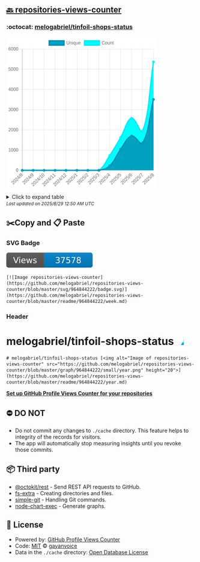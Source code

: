 ## [🔙 repositories-views-counter](https://github.com/melogabriel/repositories-views-counter)

### :octocat: [melogabriel/tinfoil-shops-status](https://github.com/melogabriel/tinfoil-shops-status)
![Image of repositories-views-counter](https://github.com/melogabriel/repositories-views-counter/blob/master/graph/964844222/large/year.png)

<details>
	<summary>Click to expand table</summary>
	<h2>:calendar: Year Page Views Table</h2>
<table>
	<tr>
		<th>
			Last Updated
		</th>
		<th>
			Unique
		</th>
		<th>
			Count
		</th>
	</tr>
	<tr>
		<td>
			<code>2025/8/1</code>
		</td>
		<td>
			<code>3506</code>
		</td>
		<td>
			<code>5363</code>
		</td>
	</tr>
	<tr>
		<td>
			<code>2025/7/1</code>
		</td>
		<td>
			<code>1349</code>
		</td>
		<td>
			<code>1942</code>
		</td>
	</tr>
	<tr>
		<td>
			<code>2025/6/1</code>
		</td>
		<td>
			<code>1697</code>
		</td>
		<td>
			<code>2579</code>
		</td>
	</tr>
	<tr>
		<td>
			<code>2025/5/1</code>
		</td>
		<td>
			<code>1041</code>
		</td>
		<td>
			<code>1628</code>
		</td>
	</tr>
	<tr>
		<td>
			<code>2025/4/1</code>
		</td>
		<td>
			<code>226</code>
		</td>
		<td>
			<code>734</code>
		</td>
	</tr>
	<tr>
		<td>
			<code>2025/3/1</code>
		</td>
		<td>
			<code>0</code>
		</td>
		<td>
			<code>0</code>
		</td>
	</tr>
	<tr>
		<td>
			<code>2025/2/1</code>
		</td>
		<td>
			<code>0</code>
		</td>
		<td>
			<code>0</code>
		</td>
	</tr>
	<tr>
		<td>
			<code>2025/1/1</code>
		</td>
		<td>
			<code>0</code>
		</td>
		<td>
			<code>0</code>
		</td>
	</tr>
	<tr>
		<td>
			<code>2024/12/1</code>
		</td>
		<td>
			<code>0</code>
		</td>
		<td>
			<code>0</code>
		</td>
	</tr>
	<tr>
		<td>
			<code>2024/11/1</code>
		</td>
		<td>
			<code>0</code>
		</td>
		<td>
			<code>0</code>
		</td>
	</tr>
	<tr>
		<td>
			<code>2024/10/1</code>
		</td>
		<td>
			<code>0</code>
		</td>
		<td>
			<code>0</code>
		</td>
	</tr>
	<tr>
		<td>
			<code>2024/9/1</code>
		</td>
		<td>
			<code>0</code>
		</td>
		<td>
			<code>0</code>
		</td>
	</tr>
	<tr>
		<td>
			<code>2024/8/1</code>
		</td>
		<td>
			<code>0</code>
		</td>
		<td>
			<code>0</code>
		</td>
	</tr>
</table>

</details>
<small><i>Last updated on 2025/8/29 12:50 AM UTC</i></small>

## ✂️Copy and 📋 Paste
### SVG Badge
[![Image repositories-views-counter](https://github.com/melogabriel/repositories-views-counter/blob/master/svg/964844222/badge.svg)](https://github.com/melogabriel/repositories-views-counter/blob/master/readme/964844222/week.md)
```readme
[![Image repositories-views-counter](https://github.com/melogabriel/repositories-views-counter/blob/master/svg/964844222/badge.svg)](https://github.com/melogabriel/repositories-views-counter/blob/master/readme/964844222/week.md)
```
### Header
# melogabriel/tinfoil-shops-status [<img alt="Image of repositories-views-counter" src="https://github.com/melogabriel/repositories-views-counter/blob/master/graph/964844222/small/year.png" height="20">](https://github.com/melogabriel/repositories-views-counter/blob/master/readme/964844222/year.md)
```readme
# melogabriel/tinfoil-shops-status [<img alt="Image of repositories-views-counter" src="https://github.com/melogabriel/repositories-views-counter/blob/master/graph/964844222/small/year.png" height="20">](https://github.com/melogabriel/repositories-views-counter/blob/master/readme/964844222/year.md)
```
[**Set up GitHub Profile Views Counter for your repositories**](https://github.com/gayanvoice/github-profile-views-counter)
## ⛔ DO NOT
- Do not commit any changes to `./cache` directory. This feature helps to integrity of the records for visitors.
- The app will automatically stop measuring insights until you revoke those commits.
## 📦 Third party

- [@octokit/rest](https://www.npmjs.com/package/@octokit/rest) - Send REST API requests to GitHub.
- [fs-extra](https://www.npmjs.com/package/fs-extra) - Creating directories and files.
- [simple-git](https://www.npmjs.com/package/simple-git) - Handling Git commands.
- [node-chart-exec](https://www.npmjs.com/package/node-chart-exec) - Generate graphs.
## 📄 License
- Powered by: [GitHub Profile Views Counter](https://github.com/gayanvoice/github-profile-views-counter)
- Code: [MIT](./LICENSE) © [gayanvoice](https://github.com/gayanvoice/github-profile-views-counter)
- Data in the `./cache` directory: [Open Database License](https://opendatacommons.org/licenses/odbl/1-0/)